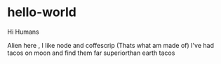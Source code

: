 # hello-world

Hi Humans

Alien here , I like node and coffescrip (Thats what am made of)
I've had tacos on moon and find them far superiorthan earth tacos

